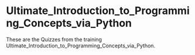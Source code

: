 # Ultimate_Introduction_to_Programming_Concepts_via_Python
These are the Quizzes from the training Ultimate_Introduction_to_Programming_Concepts_via_Python.
